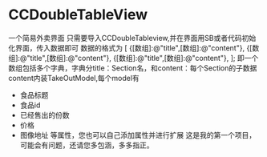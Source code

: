 # CCDoubleTableView
一个简易外卖界面
只需要导入CCDoubleTableview,并在界面用SB或者代码初始化界面，传入数据即可
数据的格式为
[
{[数组]:@"title",[数组]:@"content"},
{[数组]:@"title",[数组]:@"content"},
{[数组]:@"title",[数组]:@"content"},
];
即一个数组包括多个字典，字典分title：Section名，和content：每个Section的子数据
content内装TakeOutModel,每个model有
 * 食品标题
 * 食品id
 * 已经售出的份数
 * 价格
 * 图像地址
 等属性，您也可以自己添加属性并进行扩展
 这是我的第一个项目，可能会有问题，还请您多包涵，多多指正。
